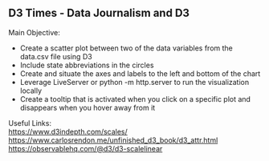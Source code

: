## D3 Times - Data Journalism and D3

Main Objective:
- Create a scatter plot between two of the data variables from the data.csv file using D3
- Include state abbreviations in the circles
- Create and situate the axes and labels to the left and bottom of the chart
- Leverage LiveServer or python -m http.server to run the visualization locally
- Create a tooltip that is activated when you click on a specific plot and disappears when you hover away from it


Useful Links: <br>
https://www.d3indepth.com/scales/ <br>
https://www.carlosrendon.me/unfinished_d3_book/d3_attr.html <br>
https://observablehq.com/@d3/d3-scalelinear
